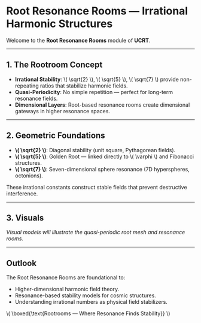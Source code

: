 # Root Resonance Rooms — Irrational Harmonic Structures

Welcome to the **Root Resonance Rooms** module of **UCRT**.

---

## 1. The Rootroom Concept

- **Irrational Stability**: \\( \\sqrt{2} \\), \\( \\sqrt{5} \\), \\( \\sqrt{7} \\) provide non-repeating ratios that stabilize harmonic fields.
- **Quasi-Periodicity**: No simple repetition — perfect for long-term resonance fields.
- **Dimensional Layers**: Root-based resonance rooms create dimensional gateways in higher resonance spaces.

---

## 2. Geometric Foundations

- **\\( \\sqrt{2} \\)**: Diagonal stability (unit square, Pythagorean fields).
- **\\( \\sqrt{5} \\)**: Golden Root — linked directly to \\( \\varphi \\) and Fibonacci structures.
- **\\( \\sqrt{7} \\)**: Seven-dimensional sphere resonance (7D hyperspheres, octonions).

These irrational constants construct stable fields that prevent destructive interference.

---

## 3. Visuals

_Visual models will illustrate the quasi-periodic root mesh and resonance rooms._

---

## Outlook

The Root Resonance Rooms are foundational to:
- Higher-dimensional harmonic field theory.
- Resonance-based stability models for cosmic structures.
- Understanding irrational numbers as physical field stabilizers.

\\( \\boxed{\\text{Rootrooms — Where Resonance Finds Stability}} \\)
